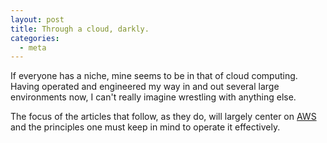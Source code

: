 ```yaml
---
layout: post
title: Through a cloud, darkly.
categories:
  - meta
---
```


If everyone has a niche, mine seems to be in that of cloud computing. Having operated and engineered my way in and out several large environments now, I can't really imagine wrestling with anything else.

The focus of the articles that follow, as they do, will largely center on [AWS](http://aws.amazon.com/) and the principles one must keep in mind to operate it effectively.

